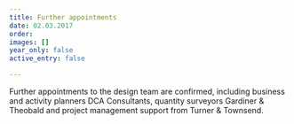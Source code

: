 ```yaml
---
title: Further appointments
date: 02.03.2017
order: 
images: []
year_only: false
active_entry: false

---
```

Further appointments to the design team are confirmed, including business and activity planners DCA Consultants, quantity surveyors Gardiner &amp; Theobald and project management support from Turner &amp; Townsend.